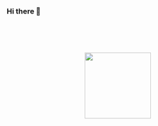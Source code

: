 ### Hi there 👋

<div align="center">
	<br>
	<br>
	<br>
	<br>
  <img  src="https://giphy.com/gifs/code-AOSwwqVjNZlDO" width="150" />
  <br>
<br>
<br>
</div>

